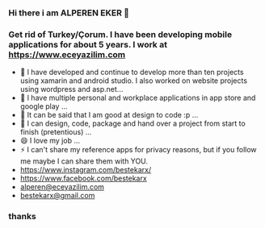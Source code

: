 ### Hi there i am ALPEREN EKER 👋
### Get rid of Turkey/Çorum. I have been developing mobile applications for about 5 years. I work at https://www.eceyazilim.com


- 🌱 I have developed and continue to develop more than ten projects using xamarin and android studio. I also worked on website projects using wordpress and asp.net...
- 👯 I have multiple personal and workplace applications in app store and google play ...
- 🤔 It can be said that I am good at design to code :p ...
- 💬 I can design, code, package and hand over a project from start to finish (pretentious) ...
- 😄 I love my job ...
- ⚡ I can't share my reference apps for privacy reasons, but if you follow me maybe I can share them with YOU. 
- https://www.instagram.com/bestekarx/
- https://www.facebook.com/bestekarx
- alperen@eceyazilim.com
- bestekarx@gmail.com
### thanks

